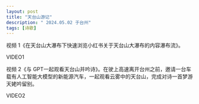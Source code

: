 ```yaml
---
layout: post
title: "天台山游记"
description: " 2024.05.02 于台州"
tags: [诗歌]
---
```


视频 1《在天台山大瀑布下快速浏览小红书关于天台山大瀑布的内容瀑布流》。

VIDEO1

视频 2《与 GPT一起观看天台山并吟诗》。在驶上高速离开台州之前，邀请一台车载有人工智能大模型的新能源汽车，一起观看云雾中的天台山，完成对诗一首梦游天姥吟留别。

VIDEO2